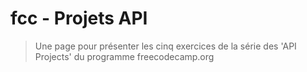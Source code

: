 # fcc - Projets API

> Une page pour présenter les cinq exercices de la série des 'API Projects' du programme freecodecamp.org


